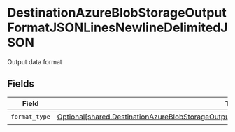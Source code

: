 # DestinationAzureBlobStorageOutputFormatJSONLinesNewlineDelimitedJSON

Output data format


## Fields

| Field                                                                                                                                                                                                        | Type                                                                                                                                                                                                         | Required                                                                                                                                                                                                     | Description                                                                                                                                                                                                  |
| ------------------------------------------------------------------------------------------------------------------------------------------------------------------------------------------------------------ | ------------------------------------------------------------------------------------------------------------------------------------------------------------------------------------------------------------ | ------------------------------------------------------------------------------------------------------------------------------------------------------------------------------------------------------------ | ------------------------------------------------------------------------------------------------------------------------------------------------------------------------------------------------------------ |
| `format_type`                                                                                                                                                                                                | [Optional[shared.DestinationAzureBlobStorageOutputFormatJSONLinesNewlineDelimitedJSONFormatType]](undefined/models/shared/destinationazureblobstorageoutputformatjsonlinesnewlinedelimitedjsonformattype.md) | :heavy_check_mark:                                                                                                                                                                                           | N/A                                                                                                                                                                                                          |